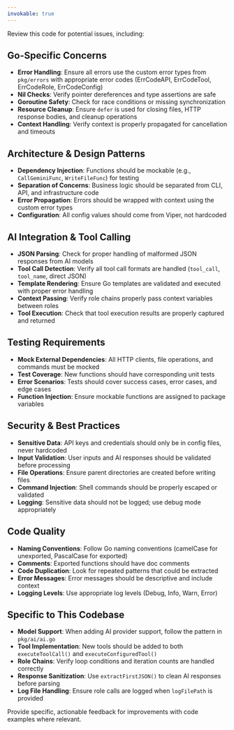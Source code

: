 ```yaml
---
invokable: true
---
```


Review this code for potential issues, including:

## Go-Specific Concerns
- **Error Handling**: Ensure all errors use the custom error types from `pkg/errors` with appropriate error codes (ErrCodeAPI, ErrCodeTool, ErrCodeRole, ErrCodeConfig)
- **Nil Checks**: Verify pointer dereferences and type assertions are safe
- **Goroutine Safety**: Check for race conditions or missing synchronization
- **Resource Cleanup**: Ensure `defer` is used for closing files, HTTP response bodies, and cleanup operations
- **Context Handling**: Verify context is properly propagated for cancellation and timeouts

## Architecture & Design Patterns
- **Dependency Injection**: Functions should be mockable (e.g., `CallGeminiFunc`, `WriteFileFunc`) for testing
- **Separation of Concerns**: Business logic should be separated from CLI, API, and infrastructure code
- **Error Propagation**: Errors should be wrapped with context using the custom error types
- **Configuration**: All config values should come from Viper, not hardcoded

## AI Integration & Tool Calling
- **JSON Parsing**: Check for proper handling of malformed JSON responses from AI models
- **Tool Call Detection**: Verify all tool call formats are handled (`tool_call`, `tool_name`, direct JSON)
- **Template Rendering**: Ensure Go templates are validated and executed with proper error handling
- **Context Passing**: Verify role chains properly pass context variables between roles
- **Tool Execution**: Check that tool execution results are properly captured and returned

## Testing Requirements
- **Mock External Dependencies**: All HTTP clients, file operations, and commands must be mocked
- **Test Coverage**: New functions should have corresponding unit tests
- **Error Scenarios**: Tests should cover success cases, error cases, and edge cases
- **Function Injection**: Ensure mockable functions are assigned to package variables

## Security & Best Practices
- **Sensitive Data**: API keys and credentials should only be in config files, never hardcoded
- **Input Validation**: User inputs and AI responses should be validated before processing
- **File Operations**: Ensure parent directories are created before writing files
- **Command Injection**: Shell commands should be properly escaped or validated
- **Logging**: Sensitive data should not be logged; use debug mode appropriately

## Code Quality
- **Naming Conventions**: Follow Go naming conventions (camelCase for unexported, PascalCase for exported)
- **Comments**: Exported functions should have doc comments
- **Code Duplication**: Look for repeated patterns that could be extracted
- **Error Messages**: Error messages should be descriptive and include context
- **Logging Levels**: Use appropriate log levels (Debug, Info, Warn, Error)

## Specific to This Codebase
- **Model Support**: When adding AI provider support, follow the pattern in `pkg/ai/ai.go`
- **Tool Implementation**: New tools should be added to both `executeToolCall()` and `executeConfiguredTool()`
- **Role Chains**: Verify loop conditions and iteration counts are handled correctly
- **Response Sanitization**: Use `extractFirstJSON()` to clean AI responses before parsing
- **Log File Handling**: Ensure role calls are logged when `logFilePath` is provided

Provide specific, actionable feedback for improvements with code examples where relevant.
